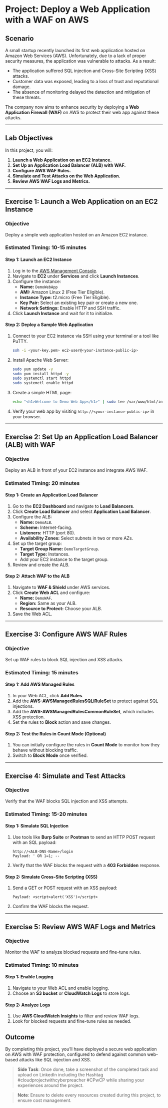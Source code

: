 # **Project: Deploy a Web Application with a WAF on AWS**  
## **Scenario**  
A small startup recently launched its first web application hosted on Amazon Web Services (AWS). Unfortunately, due to a lack of proper security measures, the application was vulnerable to attacks. As a result:  
- The application suffered SQL injection and Cross-Site Scripting (XSS) attacks.  
- Customer data was exposed, leading to a loss of trust and reputational damage.  
- The absence of monitoring delayed the detection and mitigation of these threats.  

The company now aims to enhance security by deploying a **Web Application Firewall (WAF)** on AWS to protect their web app against these attacks.

---

## **Lab Objectives**
In this project, you will:  
1. **Launch a Web Application on an EC2 Instance.**  
2. **Set Up an Application Load Balancer (ALB) with WAF.**  
3. **Configure AWS WAF Rules.**  
4. **Simulate and Test Attacks on the Web Application.**  
5. **Review AWS WAF Logs and Metrics.**

---

## **Exercise 1: Launch a Web Application on an EC2 Instance**  

### **Objective**  
Deploy a simple web application hosted on an Amazon EC2 instance.

### **Estimated Timing:** 10-15 minutes  

#### **Step 1: Launch an EC2 Instance**  
1. Log in to the [AWS Management Console](https://aws.amazon.com).  
2. Navigate to **EC2** under **Services** and click **Launch Instances**.  
3. Configure the instance:  
   - **Name:** `DemoWebApp`  
   - **AMI:** Amazon Linux 2 (Free Tier Eligible).  
   - **Instance Type:** t2.micro (Free Tier Eligible).  
   - **Key Pair:** Select an existing key pair or create a new one.  
   - **Network Settings:** Enable HTTP and SSH traffic.  
4. Click **Launch Instance** and wait for it to initialize.

#### **Step 2: Deploy a Sample Web Application**  
1. Connect to your EC2 instance via SSH using your terminal or a tool like PuTTY.  
   ```bash
   ssh -i <your-key.pem> ec2-user@<your-instance-public-ip>
   ```
2. Install Apache Web Server:  
   ```bash
   sudo yum update -y
   sudo yum install httpd -y
   sudo systemctl start httpd
   sudo systemctl enable httpd
   ```
3. Create a simple HTML page:  
   ```bash
   echo "<h1>Welcome to Demo Web App</h1>" | sudo tee /var/www/html/index.html
   ```
4. Verify your web app by visiting `http://<your-instance-public-ip>` in your browser.

---

## **Exercise 2: Set Up an Application Load Balancer (ALB) with WAF**  

### **Objective**  
Deploy an ALB in front of your EC2 instance and integrate AWS WAF.

### **Estimated Timing:** 20 minutes  

#### **Step 1: Create an Application Load Balancer**  
1. Go to the **EC2 Dashboard** and navigate to **Load Balancers**.  
2. Click **Create Load Balancer** and select **Application Load Balancer**.  
3. Configure the ALB:  
   - **Name:** `DemoALB`.  
   - **Scheme:** Internet-facing.  
   - **Listeners:** HTTP (port 80).  
   - **Availability Zones:** Select subnets in two or more AZs.  
4. Set up the target group:  
   - **Target Group Name:** `DemoTargetGroup`.  
   - **Target Type:** Instances.  
   - Add your EC2 instance to the target group.  
5. Review and create the ALB.

#### **Step 2: Attach WAF to the ALB**  
1. Navigate to **WAF & Shield** under AWS services.  
2. Click **Create Web ACL** and configure:  
   - **Name:** `DemoWAF`.  
   - **Region:** Same as your ALB.  
   - **Resource to Protect:** Choose your ALB.  
3. Save the Web ACL.

---

## **Exercise 3: Configure AWS WAF Rules**  

### **Objective**  
Set up WAF rules to block SQL injection and XSS attacks.

### **Estimated Timing:** 15 minutes  

#### **Step 1: Add AWS Managed Rules**  
1. In your Web ACL, click **Add Rules**.  
2. Add the **AWS-AWSManagedRulesSQLiRuleSet** to protect against SQL injections.  
3. Add the **AWS-AWSManagedRulesCommonRuleSet**, which includes XSS protection.  
4. Set the rules to **Block** action and save changes.

#### **Step 2: Test the Rules in Count Mode (Optional)**  
1. You can initially configure the rules in **Count Mode** to monitor how they behave without blocking traffic.  
2. Switch to **Block Mode** once verified.

---

## **Exercise 4: Simulate and Test Attacks**  

### **Objective**  
Verify that the WAF blocks SQL injection and XSS attempts.

### **Estimated Timing:** 15-20 minutes  

#### **Step 1: Simulate SQL Injection**  
1. Use tools like **Burp Suite** or **Postman** to send an HTTP POST request with an SQL payload:  
   ```
   http://<ALB-DNS-Name>/login  
   Payload: ' OR 1=1; --
   ```
2. Verify that the WAF blocks the request with a **403 Forbidden** response.

#### **Step 2: Simulate Cross-Site Scripting (XSS)**  
1. Send a GET or POST request with an XSS payload:  
   ```
   Payload: <script>alert('XSS')</script>
   ```
2. Confirm the WAF blocks the request.

---

## **Exercise 5: Review AWS WAF Logs and Metrics**  

### **Objective**  
Monitor the WAF to analyze blocked requests and fine-tune rules.

### **Estimated Timing:** 10 minutes  

#### **Step 1: Enable Logging**  
1. Navigate to your Web ACL and enable logging.  
2. Choose an **S3 bucket** or **CloudWatch Logs** to store logs.  

#### **Step 2: Analyze Logs**  
1. Use **AWS CloudWatch Insights** to filter and review WAF logs.  
2. Look for blocked requests and fine-tune rules as needed.



## **Outcome**  
By completing this project, you’ll have deployed a secure web application on AWS with WAF protection, configured to defend against common web-based attacks like SQL injection and XSS.

>**Side Task**: Once done, take a screenshot of the completed task and upload on LinkedIn including the Hashtag #cloudprojectwithcyberpreacher #CPwCP while sharing your experiences around the project.

 >**Note**: Ensure to delete every resources created during this project, to ensure cost management.